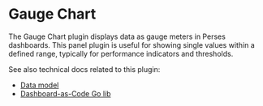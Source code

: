 # Gauge Chart

The Gauge Chart plugin displays data as gauge meters in Perses dashboards. This panel plugin is useful for showing single values within a defined range, typically for performance indicators and thresholds.

See also technical docs related to this plugin:

- [Data model](./model.md)
- [Dashboard-as-Code Go lib](./go-sdk.md)